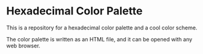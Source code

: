 # Hexadecimal Color Palette
This is a repository for a hexadecimal color palette and a cool color scheme.

The color palette is written as an HTML file, and it can be opened with any web browser.
